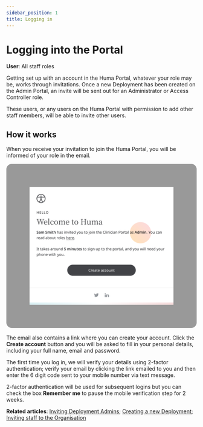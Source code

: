 ```yaml
---
sidebar_position: 1
title: Logging in
---
```

# Logging into the Portal
**User**: All staff roles

Getting set up with an account in the Huma Portal, whatever your role may be, works through invitations. Once a new Deployment has been created on the Admin Portal, an invite will be sent out for an Administrator or Access Controller role.

These users, or any users on the Huma Portal with permission to add other staff members, will be able to invite other users.
## How it works​
When you receive your invitation to join the Huma Portal, you will be informed of your role in the email.

![Welcome Email](./assets/LoggingIn01.png)

The email also contains a link where you can create your account. Click the **Create account** button and you will be asked to fill in your personal details, including your full name, email and password. 

The first time you log in, we will verify your details using 2-factor authentication; verify your email by clicking the link emailed to you and then enter the 6 digit code sent to your mobile number via text message.

2-factor authentication will be used for subsequent logins but you can check the box **Remember me** to pause the mobile verification step for 2 weeks. 
 
**Related articles**: [Inviting Deployment Admins](../../admin-portal/managing-deployments/tools-and-navigation/inviting-deployment-admins.md); [Creating a new Deployment](../../admin-portal/managing-deployments/general-settings/creating-a-new-deployment.md); [Inviting staff to the Organisation](../../admin-portal/managing-organisations/inviting-staff-to-an-organisation.md)


